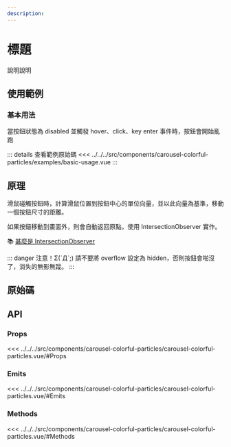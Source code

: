 ```yaml
---
description: 
---
```


<script setup>
import BasicUsage from '../../../src/components/carousel-colorful-particles/examples/basic-usage.vue'
</script>

# 標題

說明說明

## 使用範例

### 基本用法

當按鈕狀態為 disabled 並觸發 hover、click、key enter 事件時，按鈕會開始亂跑

<basic-usage/>

::: details 查看範例原始碼
<<< ../../../src/components/carousel-colorful-particles/examples/basic-usage.vue
:::

## 原理

滑鼠碰觸按鈕時，計算滑鼠位置到按鈕中心的單位向量，並以此向量為基準，移動一個按鈕尺寸的距離。

如果按鈕移動到畫面外，則會自動返回原點，使用 IntersectionObserver 實作。

📚 [甚麼是 IntersectionObserver](https://developer.mozilla.org/zh-CN/docs/Web/API/IntersectionObserver)

::: danger 注意！Σ(ˊДˋ;)
請不要將 overflow 設定為 hidden，否則按鈕會啪沒了，消失的無影無蹤。
:::

## 原始碼

<source-link-list name="carousel-colorful-particles"/>

## API

### Props

<<< ../../../src/components/carousel-colorful-particles/carousel-colorful-particles.vue/#Props

### Emits

<<< ../../../src/components/carousel-colorful-particles/carousel-colorful-particles.vue/#Emits

### Methods

<<< ../../../src/components/carousel-colorful-particles/carousel-colorful-particles.vue/#Methods
